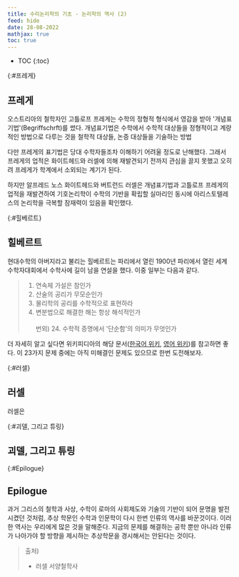 ```yaml
---
title: 수리논리학의 기초 - 논리학의 역사 (2)
feed: hide
date: 28-08-2022
mathjax: true
toc: true
---
```


* TOC
{:toc}

{:#프레게}
## 프레게
오스트리아의 철학자인 고틀로프 프레게는 수학의 정형적 형식에서 영감을 받아 '개념표기법'(Begriffschrft)를 썼다. 개념표기법은 수학에서 수학적 대상들을 정형적이고 계량적인 방법으로 다루는 것을 철학적 대상들, 논증 대상들을 기술하는 방법

다만 프레게의 표기법은 당대 수학자들조차 이해하기 어려울 정도로 난해했다. 그래서 프레게의 업적은 화이트헤드와 러셀에 의해 재발견되기 전까지 관심을 끌지 못했고 오히려 프레게가 학계에서 소외되는 계기가 된다.

하지만 알프레드 노스 화이트헤드와 버트런드 러셀은 개념표기법과 고틀로프 프레게의 업적을 재발견하여 기호논리학이 수학의 기반을 확립할 실마리인 동시에 아리스토텔레스의 논리학을 극복할 잠재력이 있음을 확인했다. 

{:#힐베르트}
## 힐베르트
현대수학의 아버지라고 불리는 힐베르트는 파리에서 열린 1900년 파리에서 열린 세계수학자대회에서 수학사에 길이 남을 연설을 했다. 이중 일부는 다음과 같다.

> 1. 연속체 가설은 참인가
> 2. 산술의 공리가 무모순인가
> 6. 물리학의 공리를 수학적으로 표현하라
> 19. 변분법으로 해결한 해는 항상 해석적인가 \
> \
> 번외) 24. 수학적 증명에서 '단순함'의 의미가 무엇인가

더 자세히 알고 싶다면 위키피디아의 해당 문서([한국어 위키](https://ko.wikipedia.org/wiki/%ED%9E%90%EB%B2%A0%EB%A5%B4%ED%8A%B8_%EB%AC%B8%EC%A0%9C), [영어 위키](https://en.wikipedia.org/wiki/Hilbert%27s_problems))를 참고하면 좋다. 이 23가지 문제 중에는 아직 미해결인 문제도 있으므로 한번 도전해보자.




{:#러셀}
## 러셀
러셀은 


{:#괴델, 그리고 튜링}
## 괴델, 그리고 튜링


{:#Epilogue}
## Epilogue
과거 그리스의 철학과 사상, 수학이 로마의 사회제도와 기술의 기반이 되어 문명을 발전시켰던 것처럼, 추상 학문인 수학과 인문학이 다시 한번 인류의 역사를 바꾼것이다. 이러한 역사는 우리에게 많은 것을 말해준다. 지금의 문제를 해결하는 공학 뿐만 아니라 인류가 나아가야 할 방향을 제시하는 추상학문을 경시해서는 안된다는 것이다.

> 출처)
> - 러셀 서양철학사